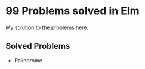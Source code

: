 # 99 Problems solved in Elm

My solution to the problems [here](https://johncrane.gitbooks.io/ninety-nine-elm-problems/).

## Solved Problems

- Palindrome
